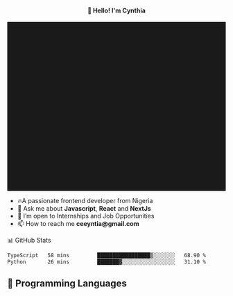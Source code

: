 <h4 align="center">👋 Hello! I'm Cynthia</h4>

<hr style="height:10%; margin-left:0; margin-right:0;" />

<div align="left">
  <ul>
  <li>🔥A passionate frontend developer from Nigeria</li>
  <li>💬 Ask me about <strong>Javascript</strong>, <strong>React</strong> and <strong> NextJs</strong></li>
  <li>👯 I’m open to Internships and Job Opportunities</li>
  <li>📫 How to reach me <strong>ceeyntia@gmail.com</strong></li>
</ul>
</div
  
## 📊 GitHub Stats

<!--START_SECTION:waka-->

```txt
TypeScript   58 mins         █████████████████▒░░░░░░░   68.90 %
Python       26 mins         ███████▓░░░░░░░░░░░░░░░░░   31.10 %
```

<!--END_SECTION:waka-->

## 💬 Programming Languages

<!--START_SECTION:languages-->
<!--END_SECTION:languages-->

